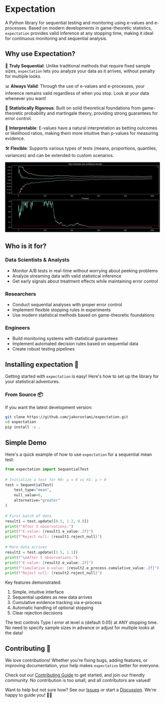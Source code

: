 # Expectation

A Python library for sequential testing and monitoring using e-values and e-processes. Based on modern developments in game-theoretic statistics, `expectation` provides valid inference at any stopping time, making it ideal for continuous monitoring and sequential analysis.

## Why use Expectation?

🔄 **Truly Sequential**: Unlike traditional methods that require fixed sample sizes, `expectation` lets you analyze your data as it arrives, without penalty for multiple looks.

📊 **Always Valid**: Through the use of e-values and e-processes, your inference remains valid regardless of when you stop. Look at your data whenever you want!

💪 **Statistically Rigorous**: Built on solid theoretical foundations from game-theoretic probability and martingale theory, providing strong guarantees for error control.

🎯 **Interpretable**: E-values have a natural interpretation as betting outcomes or likelihood ratios, making them more intuitive than p-values for measuring evidence.

🛠️ **Flexible**: Supports various types of tests (means, proportions, quantiles, variances) and can be extended to custom scenarios.

![](https://github.com/jakorostami/expectation/blob/main/assets/images/eprocess.png)

## Who is it for?

### Data Scientists & Analysts
- Monitor A/B tests in real-time without worrying about peeking problems
- Analyze streaming data with valid statistical inference
- Get early signals about treatment effects while maintaining error control

### Researchers
- Conduct sequential analyses with proper error control
- Implement flexible stopping rules in experiments
- Use modern statistical methods based on game-theoretic foundations

### Engineers
- Build monitoring systems with statistical guarantees
- Implement automated decision rules based on sequential data
- Create robust testing pipelines

## Installing expectation 🎲

Getting started with `expectation` is easy! Here's how to set up the library for your statistical adventures.

### From Source 📦

If you want the latest development version:
```bash
git clone https://github.com/jakorostami/expectation.git
cd expectation
pip install -e .
```

## Simple Demo

Here's a quick example of how to use `expectation` for a sequential mean test:

```python
from expectation import SequentialTest

# Initialize a test for H0: μ = 0 vs H1: μ > 0
test = SequentialTest(
    test_type="mean",
    null_value=0,
    alternative="greater"
)

# First batch of data
result1 = test.update([0.5, 1.2, 0.8])
print(f"After 3 observations:")
print(f"E-value: {result1.e_value:.2f}")
print(f"Reject null: {result1.reject_null}")

# More data arrives
result2 = test.update([1.5, 1.1])
print(f"\nAfter 5 observations:")
print(f"E-value: {result2.e_value:.2f}")
print(f"Cumulative e-value: {result2.e_process.cumulative_value:.2f}")
print(f"Reject null: {result2.reject_null}")
```

Key features demonstrated:
1. Simple, intuitive interface
2. Sequential updates as new data arrives
3. Cumulative evidence tracking via e-process
4. Automatic handling of optional stopping
5. Clear rejection decisions

The test controls Type I error at level α (default 0.05) at ANY stopping time. No need to specify sample sizes in advance or adjust for multiple looks at the data!

## Contributing 🤝

We love contributions! Whether you're fixing bugs, adding features, or improving documentation, your help makes `expectation` better for everyone.

Check out our [Contributing Guide](CONTRIBUTING.md) to get started, and join our friendly community. No contribution is too small, and all contributors are valued!

Want to help but not sure how? See our [Issues](https://github.com/jakorostami/expectation/issues) or start a [Discussion](https://github.com/jakorostami/expectation/discussions). We're happy to guide you! 🎲✨
